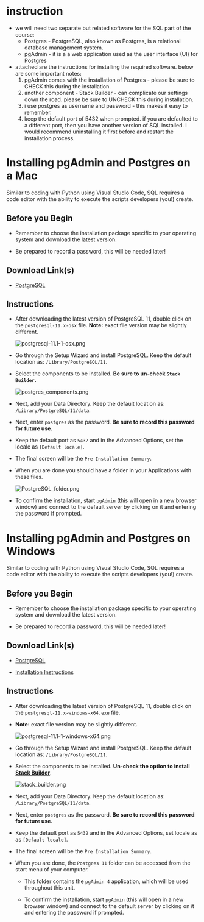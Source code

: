 # instruction

- we will need two separate but related software for the SQL part of the course:
  - Postgres - PostgreSQL, also known as Postgres, is a relational database management system.
  - pgAdmin - it is a a web application used as the user interface (UI) for Postgres
- attached are the instructions for installing the required software. below are some important notes:
  1. pgAdmin comes with the installation of Postgres - please be sure to CHECK this during the installation.
  2. another component - Stack Builder - can complicate our settings down the road. please be sure to UNCHECK this during installation.
  3. i use postgres as username and password - this makes it easy to remember.
  4. keep the default port of 5432 when prompted. if you are defaulted to a different port, then you have another version of SQL installed. i would recommend uninstalling it first before and restart the installation process.

# Installing pgAdmin and Postgres on a Mac

Similar to coding with Python using Visual Studio Code, SQL requires a code editor with the ability to execute the scripts developers (you!) create.

## Before you Begin

- Remember to choose the installation package specific to your operating system and download the latest version.

- Be prepared to record a password, this will be needed later!

## Download Link(s)

- [PostgreSQL](https://www.enterprisedb.com/downloads/postgres-postgresql-downloads)

## Instructions

- After downloading the latest version of PostgreSQL 11, double click on the `postgresql-11.x-osx` file. **Note:** exact file version may be slightly different.

  ![postgresql-11.1-1-osx.png](../Images/postgresql-11.1-1-osx.png)

- Go through the Setup Wizard and install PostgreSQL. Keep the default location as: `/Library/PostgreSQL/11`.

- Select the components to be installed. **Be sure to un-check `Stack Builder`.**

  ![postgres_components.png](../Images/stack_builder_mac.png)

- Next, add your Data Directory. Keep the default location as: `/Library/PostgreSQL/11/data`.

- Next, enter `postgres` as the password. **Be sure to record this password for future use.**

- Keep the default port as `5432` and in the Advanced Options, set the locale as `[Default locale]`.

- The final screen will be the `Pre Installation Summary`.

- When you are done you should have a folder in your Applications with these files.

  ![PostgreSQL_folder.png](../Images/PostgreSQL_folder.png)

- To confirm the installation, start `pgAdmin` (this will open in a new browser window) and connect to the default server by clicking on it and entering the password if prompted.

# Installing pgAdmin and Postgres on Windows

Similar to coding with Python using Visual Studio Code, SQL requires a code editor with the ability to execute the scripts developers (you!) create.

## Before you Begin

- Remember to choose the installation package specific to your operating system and download the latest version.

- Be prepared to record a password, this will be needed later!

## Download Link(s)

- [PostgreSQL](https://www.enterprisedb.com/downloads/postgres-postgresql-downloads)

- [Installation Instructions](https://www.enterprisedb.com/docs/en/11.0/PG_Inst_Guide_v11/toc.html)

## Instructions

- After downloading the latest version of PostgreSQL 11, double click on the `postgresql-11.x-windows-x64.exe` file.

- **Note:** exact file version may be slightly different.

  ![postgresql-11.1-1-windows-x64.png](../Images/postgresql-11.1-1-windows-x64.png)

- Go through the Setup Wizard and install PostgreSQL. Keep the default location as: `/Library/PostgreSQL/11`.

- Select the components to be installed. **Un-check the option to install [Stack Builder](https://www.enterprisedb.com/docs/en/9.3/pginstguide/PostgreSQL_Installation_Guide-08.htm#P230_11507)**.

  ![stack_builder.png](../Images/stack_builder_pc.png)

- Next, add your Data Directory. Keep the default location as: `/Library/PostgreSQL/11/data`.

- Next, enter `postgres` as the password. **Be sure to record this password for future use.**

- Keep the default port as `5432` and in the Advanced Options, set locale as as `[Default locale]`.

- The final screen will be the `Pre Installation Summary`.

- When you are done, the `Postgres 11` folder can be accessed from the start menu of your computer.

  - This folder contains the `pgAdmin 4` application, which will be used throughout this unit.

  - To confirm the installation, start `pgAdmin` (this will open in a new browser window) and connect to the default server by clicking on it and entering the password if prompted.
